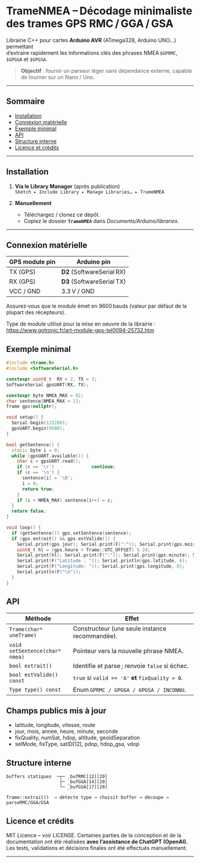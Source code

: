 # TrameNMEA – Décodage minimaliste des trames GPS RMC / GGA / GSA

Librairie C++ pour cartes **Arduino AVR** (ATmega328, Arduino UNO…) permettant  
d’extraire rapidement les informations clés des phrases NMEA `$GPRMC`,
`$GPGGA` et `$GPGSA`.

> **Objectif** : fournir un parseur léger 
> sans dépendance externe, capable de tourner sur un Nano / Uno.

---

## Sommaire
- [Installation](#installation)
- [Connexion matérielle](#connexion-matérielle)
- [Exemple minimal](#exemple-minimal)
- [API](#api)
- [Structure interne](#structure-interne)
- [Licence et crédits](#licence-et-crédits)

---

## Installation

1. **Via le Library Manager**  (après publication)  
   `Sketch ▸ Include Library ▸ Manage Libraries… ▸ TrameNMEA`

2. **Manuellement**  
   - Téléchargez / clonez ce dépôt.  
   - Copiez le dossier **`TrameNMEA`** dans *Documents/Arduino/libraries*.

---

## Connexion matérielle

| GPS module pin | Arduino pin |
|----------------|------------|
| TX (GPS)       | **D2** (SoftwareSerial RX) |
| RX (GPS)       | **D3** (SoftwareSerial TX) |
| VCC / GND      | 3.3 V / GND |

Assurez‑vous que le module émet en 9600 bauds (valeur par défaut de la plupart
des récepteurs).

Type de module utilisé pour la mise en oeuvre de la librairie :
https://www.gotronic.fr/art-module-gps-tel0094-25732.htm

## Exemple minimal
```cpp
#include <trame.h>
#include <SoftwareSerial.h>

constexpr uint8_t  RX = 2, TX = 3;
SoftwareSerial gpsUART(RX, TX);

constexpr byte NMEA_MAX = 82;
char sentence[NMEA_MAX + 1];
Trame gps(nullptr);

void setup() {
  Serial.begin(115200);
  gpsUART.begin(9600);
}

bool getSentence() {
  static byte i = 0;
  while (gpsUART.available()) {
    char c = gpsUART.read();
    if (c == '\r')              continue;
    if (c == '\n') {
      sentence[i] = '\0';
      i = 0;
      return true;
    }
    if (i < NMEA_MAX) sentence[i++] = c;
  }
  return false;
}

void loop() {
  if (getSentence()) gps.setSentence(sentence);
  if (gps.extrait() && gps.estValide()) {
    Serial.print(gps.jour); Serial.print(F(":")); Serial.print(gps.mois); Serial.print(F(":")); Serial.println(2000 + gps.annee);
    uint8_t hl = (gps.heure + Trame::UTC_OFFSET) % 24;
    Serial.print(hl); Serial.print(F(":")); Serial.print(gps.minute); Serial.print(F(":")); Serial.println(gps.seconde);
    Serial.print(F("Latitude : ")); Serial.println(gps.latitude, 6);
    Serial.print(F("Longitude: ")); Serial.print(gps.longitude, 6);
    Serial.println(F("\n"));
  }
}
```
## API

| Méthode                       | Effet                                                     |
| -----------------------------  | -------------------------------------------------------- |
| `Trame(char* uneTrame)`        | Constructeur (une seule instance recommandée).           |
| `void setSentence(char* nmea)` | Pointeur vers la nouvelle phrase NMEA.                   |
| `bool extrait()`               | Identifie et parse ; renvoie `false` si échec.           |
| `bool estValide() const`       | `true` si `valid == 'A'` **et** `fixQuality > 0`.        |
| `Type type() const`            | Enum `GPRMC / GPGGA / GPGSA / INCONNU`.                  |


## Champs publics mis à jour

- latitude, longitude, vitesse, route
- jour, mois, annee, heure, minute, seconde
- fixQuality, numSat, hdop, altitude, geoidSeparation
- selMode, fixType, satID[12], pdop, hdop_gsa, vdop

## Structure interne
```text
buffers statiques  ─┬─ _bufRMC[12][20]
                    ├─ _bufGGA[14][20]
                    └─ _bufGSA[17][20]

Trame::extrait()  → détecte type → choisit buffer → découpe → parseRMC/GGA/GSA
```


## Licence et crédits
MIT Licence – voir LICENSE.
Certaines parties de la conception et de la documentation ont été réalisées
**avec l’assistance de ChatGPT (OpenAI).**
Les tests, validations et décisions finales ont été effectués manuellement.


---


